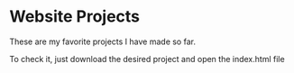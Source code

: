 # Website Projects

These are my favorite projects I have made so far.

To check it, just download the desired project and open the index.html file
